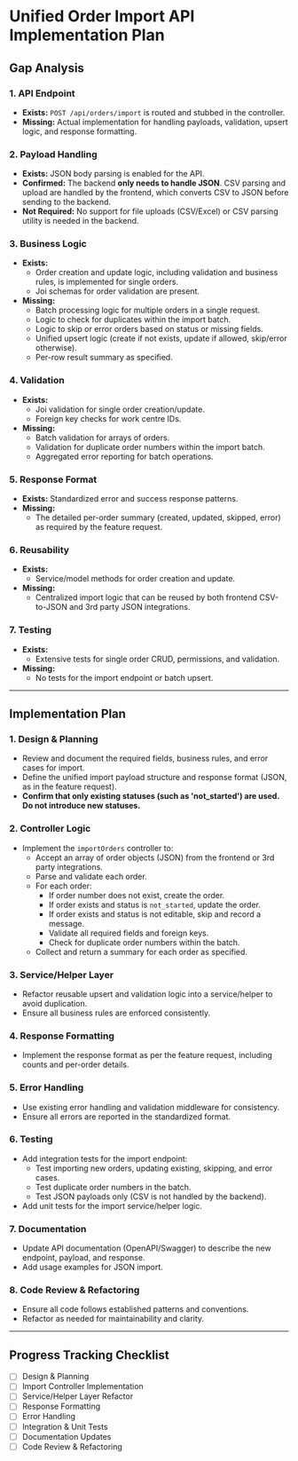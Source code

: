 # Unified Order Import API Implementation Plan

## Gap Analysis

### 1. API Endpoint
- **Exists:** `POST /api/orders/import` is routed and stubbed in the controller.
- **Missing:** Actual implementation for handling payloads, validation, upsert logic, and response formatting.

### 2. Payload Handling
- **Exists:** JSON body parsing is enabled for the API.
- **Confirmed:** The backend **only needs to handle JSON**. CSV parsing and upload are handled by the frontend, which converts CSV to JSON before sending to the backend.
- **Not Required:** No support for file uploads (CSV/Excel) or CSV parsing utility is needed in the backend.

### 3. Business Logic
- **Exists:** 
  - Order creation and update logic, including validation and business rules, is implemented for single orders.
  - Joi schemas for order validation are present.
- **Missing:** 
  - Batch processing logic for multiple orders in a single request.
  - Logic to check for duplicates within the import batch.
  - Logic to skip or error orders based on status or missing fields.
  - Unified upsert logic (create if not exists, update if allowed, skip/error otherwise).
  - Per-row result summary as specified.

### 4. Validation
- **Exists:** 
  - Joi validation for single order creation/update.
  - Foreign key checks for work centre IDs.
- **Missing:** 
  - Batch validation for arrays of orders.
  - Validation for duplicate order numbers within the import batch.
  - Aggregated error reporting for batch operations.

### 5. Response Format
- **Exists:** Standardized error and success response patterns.
- **Missing:** 
  - The detailed per-order summary (created, updated, skipped, error) as required by the feature request.

### 6. Reusability
- **Exists:** 
  - Service/model methods for order creation and update.
- **Missing:** 
  - Centralized import logic that can be reused by both frontend CSV-to-JSON and 3rd party JSON integrations.

### 7. Testing
- **Exists:** 
  - Extensive tests for single order CRUD, permissions, and validation.
- **Missing:** 
  - No tests for the import endpoint or batch upsert.

---

## Implementation Plan

### 1. Design & Planning
- Review and document the required fields, business rules, and error cases for import.
- Define the unified import payload structure and response format (JSON, as in the feature request).
- **Confirm that only existing statuses (such as 'not_started') are used. Do not introduce new statuses.**

### 2. Controller Logic
- Implement the `importOrders` controller to:
  - Accept an array of order objects (JSON) from the frontend or 3rd party integrations.
  - Parse and validate each order.
  - For each order:
    - If order number does not exist, create the order.
    - If order exists and status is `not_started`, update the order.
    - If order exists and status is not editable, skip and record a message.
    - Validate all required fields and foreign keys.
    - Check for duplicate order numbers within the batch.
  - Collect and return a summary for each order as specified.

### 3. Service/Helper Layer
- Refactor reusable upsert and validation logic into a service/helper to avoid duplication.
- Ensure all business rules are enforced consistently.

### 4. Response Formatting
- Implement the response format as per the feature request, including counts and per-order details.

### 5. Error Handling
- Use existing error handling and validation middleware for consistency.
- Ensure all errors are reported in the standardized format.

### 6. Testing
- Add integration tests for the import endpoint:
  - Test importing new orders, updating existing, skipping, and error cases.
  - Test duplicate order numbers in the batch.
  - Test JSON payloads only (CSV is not handled by the backend).
- Add unit tests for the import service/helper logic.

### 7. Documentation
- Update API documentation (OpenAPI/Swagger) to describe the new endpoint, payload, and response.
- Add usage examples for JSON import.

### 8. Code Review & Refactoring
- Ensure all code follows established patterns and conventions.
- Refactor as needed for maintainability and clarity.

---

## Progress Tracking Checklist

- [ ] Design & Planning
- [ ] Import Controller Implementation
- [ ] Service/Helper Layer Refactor
- [ ] Response Formatting
- [ ] Error Handling
- [ ] Integration & Unit Tests
- [ ] Documentation Updates
- [ ] Code Review & Refactoring 